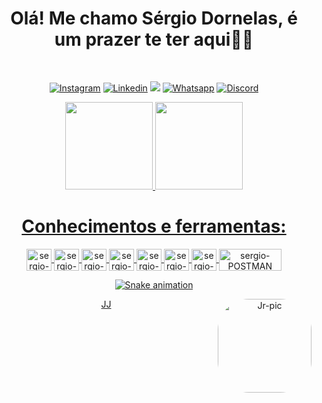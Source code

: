 <h1 text align="center"> Olá! Me chamo Sérgio Dornelas, é um prazer te ter aqui🤖👋</h1>

<div align="center"> <br>

[![Instagram](https://img.shields.io/badge/Instagram-E4405F?style=for-the-badge&logo=instagram&logoColor=white)](https://www.instagram.com/dornelas.http/) 
[![Linkedin](https://img.shields.io/badge/LinkedIn-0077B5?style=for-the-badge&logo=linkedin&logoColor=white)](https://www.linkedin.com/in/sérgio-dornelas-ba3946234/) 
<a href = "mailto:sergiodornelasdev@gmail.com"><img src="https://img.shields.io/badge/Gmail-D14836?style=for-the-badge&logo=gmail&logoColor=white"></a>
[![Whatsapp](https://img.shields.io/badge/WhatsApp-25D366?style=for-the-badge&logo=whatsapp&logoColor=white)](https://api.whatsapp.com/send?phone=5581989034339&text=Ola!%20tudo%20bem%3F) 
[![Discord](https://img.shields.io/badge/Discord-7289DA?style=for-the-badge&logo=discord&logoColor=white )](https://discord.com/users/962411748894310491) 

</div>

<div>
  <a href="https://github.com/sergiodornelas">
 
</div>
  
<div align="center">
  <a href="https://github.com/sergiodornelas"> 
  <img height="140em" src="https://github-readme-stats-sigma-five.vercel.app/api?username=sergiodornelas&show_icons=true&theme=dark&include_all_commits=true&count_private=true"/>
  <img height="140em" src="https://github-readme-stats-sigma-five.vercel.app/api/top-langs/?username=sergiodornelas&layout=compact&langs_count=7&theme=dark"/>
</div>
 
  



  <h1 text align="center"> Conhecimentos e ferramentas: </h1>

<div align="center">
<img align="center" alt="sergio-HTML" height="35" width="40" src="https://cdn.jsdelivr.net/gh/devicons/devicon/icons/html5/html5-original.svg">
<img align="center" alt="sergio-CSS" height="35" width="40" src="https://cdn.jsdelivr.net/gh/devicons/devicon/icons/css3/css3-original.svg">
<img align="center" alt="sergio-JS" height="35" width="40" src="https://cdn.jsdelivr.net/gh/devicons/devicon/icons/javascript/javascript-original.svg" />
<img align="center" alt="sergio-GIT" height="35" width="40" src="https://cdn.jsdelivr.net/gh/devicons/devicon/icons/git/git-original.svg">
<img align="center" alt="sergio-CUCUMBER" height="35" width="40" src="https://cdn.jsdelivr.net/gh/devicons/devicon/icons/cucumber/cucumber-plain.svg">
<img align="center" alt="sergio-SWAGGER" height="35" width="40" src="https://cdn.svgporn.com/logos/swagger.svg">
<img align="center" alt="sergio-CYPRESS" height="35" width="40" src="https://raw.githubusercontent.com/simple-icons/simple-icons/6e46ec1fc23b60c8fd0d2f2ff46db82e16dbd75f/icons/cypress.svg">
<img align="center" alt="sergio-POSTMAN" height="35" width="100" src="https://cdn.svgporn.com/logos/postman.svg"> 
  

  
    


  
![Snake animation](https://github.com/sergiodornelas/sergiodornelas/blob/output/github-contribution-grid-snake.svg)
 
<img align="right" alt="Jr-pic" height="150" style="border-radius:50px;" src="https://user-images.githubusercontent.com/110427773/187564483-25cdea51-1996-40a9-86cc-3c8ad9b2f42c.png">

JJ